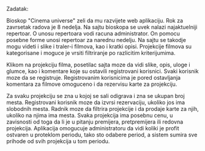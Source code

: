 Zadatak:

Bioskop "Cinema universe" zeli da mu razvijete web aplikaciju. Rok za zavrsetak radova 
je 8 nedelja. Na sajtu bioskopa se uvek nalazi najaktuelniji repertoar. O unosu
repertoara vodi racuna administrator. On pomocu posebne forme unosi repertoar za 
narednu nedelju. Na sajtu se takodje mogu videti i slike i traler-i filmova, kao i 
kratki opisi. Projekcije filmova su kategorisane i moguce je vrsiti filtriranje po 
razlicitim kriterijumima.

Klikom na projekciju filma, posetilac sajta moze da vidi slike, opis, uloge i glumce, kao i komentare koje su ostavili registrovani korisnici. Svaki korisnik moze da se 
registruje. Registrovanim korisnicima je pored ostavljanja komentara za filmove 
omoguceno i da rezervisu karte za projekciju.

Za svaku projekciju se zna u kojoj se sali odigrava i zna se ukupan broj mesta. Registrovani korisnik moze da izvrsi rezervaciju, ukoliko jos ima slobodnih mesta. 
Radnik moze da filtrira projekcije i da prodaje karte za njih, ukoliko na njima ima
mesta. Svaka projekcija ima posebnu cenu, u zavisnosti od toga da li je u pitanju 
premijera, pretpremijera ili redovna projekcija. Aplikacija omogucuje administratoru 
da vidi koliki je profit ostvaren u proteklom periodu, tako sto odabere period, a 
sistem sumira sve prihode od svih projekcija u tom periodu.

